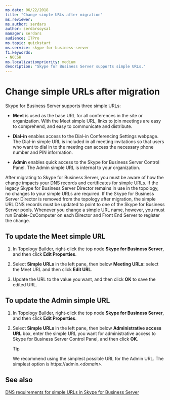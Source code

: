 ```yaml
---
ms.date: 06/22/2018
title: "Change simple URLs after migration"
ms.reviewer: 
ms.author: serdars
author: serdarsoysal
manager: serdars
audience: ITPro
ms.topic: quickstart
ms.service: skype-for-business-server
f1.keywords:
- NOCSH
ms.localizationpriority: medium
description: "Skype for Business Server supports simple URLs."
---
```


# Change simple URLs after migration

Skype for Business Server supports three simple URLs:
  
- **Meet** is used as the base URL for all conferences in the site or organization. With the Meet simple URL, links to join meetings are easy to comprehend, and easy to communicate and distribute. 
    
- **Dial-in** enables access to the Dial-in Conferencing Settings webpage. The Dial-in simple URL is included in all meeting invitations so that users who want to dial in to the meeting can access the necessary phone number and PIN information. 
    
- **Admin** enables quick access to the Skype for Business Server Control Panel. The Admin simple URL is internal to your organization. 
    
After migrating to Skype for Business Server, you must be aware of how the change impacts your DNS records and certificates for simple URLs. If the legacy Skype for Business Server Director remains in use in the topology, no changes to your simple URLs are required. If the Skype for Business Server Director is removed from the topology after migration, the simple URL DNS records must be updated to point to one of the Skype for Business Server pools. Whenever you change a simple URL name, however, you must run Enable-CsComputer on each Director and Front End Server to register the change.

## To update the Meet simple URL

1. In Topology Builder, right-click the top node **Skype for Business Server**, and then click **Edit Properties**.
    
2. Select **Simple URLs** in the left pane, then below **Meeting URLs:** select the Meet URL and then click **Edit URL**.
    
3. Update the URL to the value you want, and then click **OK** to save the edited URL. 
    
## To update the Admin simple URL

1. In Topology Builder, right-click the top node **Skype for Business Server**, and then click **Edit Properties**.
    
2. Select **Simple URLs** in the left pane, then below **Administrative access URL** box, enter the simple URL you want for administrative access to Skype for Business Server Control Panel, and then click **OK**.
    
   > [!TIP]
   > We recommend using the simplest possible URL for the Admin URL. The simplest option is https://admin.<em>\<domain\></em>. 
  
## See also

[DNS requirements for simple URLs in Skype for Business Server](../../SfbServer/plan-your-deployment/network-requirements/simple-urls.md)


